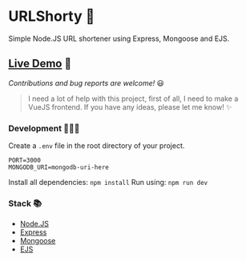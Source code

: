 # URLShorty 🔗
Simple Node.JS URL shortener using Express, Mongoose and EJS.

## [Live Demo](https://urlshorty.7b.repl.co/) 🚀

*Contributions and bug reports are welcome!* 😃
> I need a lot of help with this project, first of all, I need to make a VueJS frontend. If you have any ideas, please let me know! ✨

### Development 👨🏽‍💻
Create a `.env` file in the root directory of your project.

```env
PORT=3000
MONGODB_URI=mongodb-uri-here
```
Install all dependencies: `npm install`
Run using: `npm run dev`

### Stack 📚
* [Node.JS](https://nodejs.org/)
* [Express](https://expressjs.com/)
* [Mongoose](https://mongoosejs.com/)
* [EJS](https://ejs.co/)
